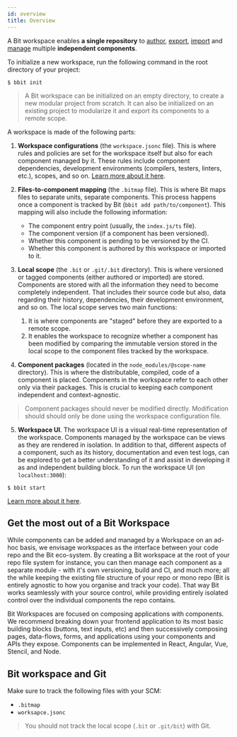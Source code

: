 ```yaml
---
id: overview
title: Overview
---
```


A Bit workspace enables __a single repository__ to [author](/docs/getting-started/add-components), [export](/docs/getting-started/export-to-scope), [import](/docs/getting-started/import-install-components) and [manage](/docs/getting-started/manage-dependencies) multiple __independent components__.

To initialize a new workspace, run the following command in the root directory of your project:

```shell
$ bbit init
```
> A Bit workspace can be initialized on an empty directory, to create a new modular project from scratch. It can also be initialized on an existing project to modularize it and export its components to a remote scope.

A workspace is made of the following parts:

1. __Workspace configurations__ (the `workspace.jsonc` file). This is where rules and policies are set for the workspace itself but also for each component managed by it. These rules include component dependencies, development environments (compilers, testers, linters, etc.), scopes, and so on. [Learn more about it here](/docs/dependencies/overview).

2. __Files-to-component mapping__ (the `.bitmap` file). This is where Bit maps files to separate units, separate components. This process happens once a component is tracked by Bit (`bbit add path/to/component`). This mapping will also include the following information:
    * The component entry point (usually, the `index.js/ts` file).
    * The component version (if a component has been versioned).
    * Whether this component is pending to be versioned by the CI.
    * Whether this component is authored by this workspace or imported to it.

3. __Local scope__ (the `.bit` or `.git/.bit` directory). This is where versioned or tagged components (either authored or imported) are stored. Components are stored with all the information they need to become completely independent. That includes their source code but also, data regarding their history, dependencies, their development environment, and so on. The local scope serves two main functions:
    1. It is where components are "staged" before they are exported to a remote scope.
    2. It enables the workspace to recognize whether a component has been modified by comparing the immutable version stored in the local scope to the component files tracked by the workspace.

4. __Component packages__ (located in the `node_modules/@scope-name` directory). This is where the distributable, compiled, code of a component is placed. Components in the workspace refer to each other only via their packages. This is crucial to keeping each component independent and context-agnostic.
> Component packages should never be modified directly. Modification should should only be done using the workspace configuration file.

5. __Workspace UI__. The workspace UI is a visual real-time representation of the workspace. Components managed by the workspace can be views as they are rendered in isolation. In addition to that, different aspects of a component, such as its history, documentation and even test logs, can be explored to get a better understanding of it and assist in developing it as and independent building block. To run the workspace UI (on `localhost:3000`):
```shell
$ bbit start
```
[Learn more about it here](/docs/workspace-ui/overview).
## Get the most out of a Bit Workspace

While components can be added and managed by a Workspace on an ad-hoc basis, we envisage workspaces as the interface between your code repo and the Bit eco-system. By creating a Bit workspace at the root of your repo file system for instance, you can then manage each component as a separate module - with it's own versioning, build and CI, and much more; all the while keeping the existing file structure of your repo or mono repo (Bit is entirely agnostic to how you organise and track your code). That way Bit works seamlessly with your source control, while providing entirely isolated control over the individual components the repo contains.

Bit Workspaces are focused on composing applications with components. We recommend breaking down your frontend application to its most basic building blocks (buttons, text inputs, etc) and then successively composing pages, data-flows, forms, and applications using your components and APIs they expose. Components can be implemented in React, Angular, Vue, Stencil, and Node.
## Bit workspace and Git

Make sure to track the following files with your SCM:

- `.bitmap`
- `worksapce.jsonc`

> You should not track the local scope (`.bit` or `.git/bit`) with Git.